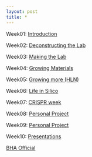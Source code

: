```yaml
---
layout: post
title: *
---
```


Week01: [Introduction](www.google.com)

Week02: [Deconstructing the Lab](www.google.com)

Week03: [Making the Lab](www.google.com)

Week04: [Growing Materials](www.google.com)

Week05: [Growing more (HLN)](www.google.com)

Week06: [Life in Silico](www.google.com)

Week07: [CRISPR week](www.google.com)

Week08: [Personal Project](www.google.com)

Week09: [Personal Project](www.google.com)

Week10: [Presentations](www.google.com)

[BHA Official](http://biohackacademy.github.io/)
